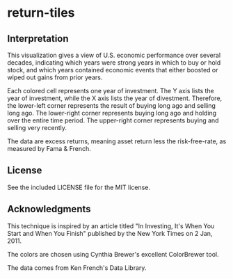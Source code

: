 return-tiles
============

## Interpretation

This visualization gives a view of U.S. economic performance over several decades, indicating which years were strong years in which to buy or hold stock, and which years contained economic events that either boosted or wiped out gains from prior years.

Each colored cell represents one year of investment. The Y axis lists the year of investment, while the X axis lists the year of divestment. Therefore, the lower-left corner represents the result of buying long ago and selling long ago. The lower-right corner represents buying long ago and holding over the entire time period. The upper-right corner represents buying and selling very recently.

The data are excess returns, meaning asset return less the risk-free-rate, as measured by Fama & French.

## License

See the included LICENSE file for the MIT license.

## Acknowledgments

This technique is inspired by an article titled "In Investing, It's When You Start and When You Finish" published by the New York Times on 2 Jan, 2011.

The colors are chosen using Cynthia Brewer's excellent ColorBrewer tool.

The data comes from Ken French's Data Library.
